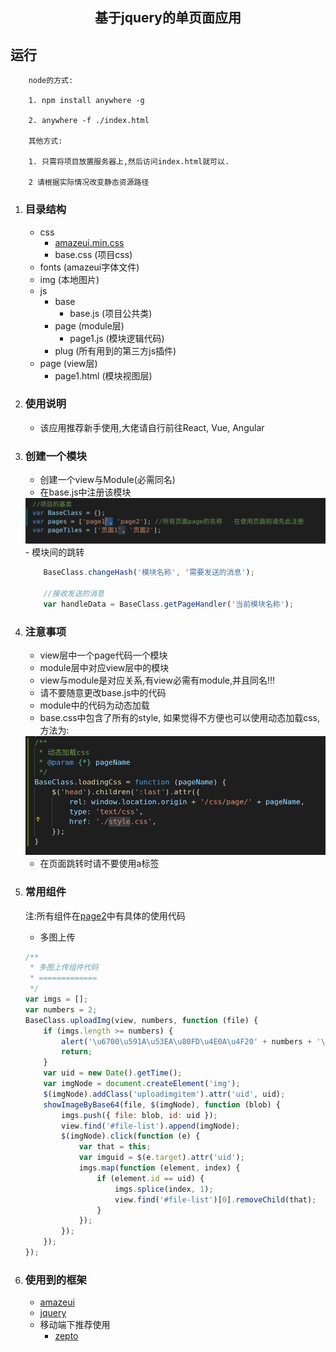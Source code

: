 <h2 style="
    width: 100%;
    text-align:  center;
">基于jquery的单页面应用</h2>

## 运行
```
    node的方式:

    1. npm install anywhere -g

    2. anywhere -f ./index.html
    
    其他方式:
    
    1. 只需将项目放置服务器上,然后访问index.html就可以.

    2 请根据实际情况改变静态资源路径
```


1. ### 目录结构
    - css
        - [amazeui.min.css](http://amazeui.org/)
        - base.css (项目css)
    - fonts (amazeui字体文件)
    - img (本地图片)
    - js
        - base 
            - base.js (项目公共类)
        - page (module层)
            - page1.js (模块逻辑代码)
        - plug (所有用到的第三方js插件)
    - page (view层)
        - page1.html (模块视图层)

2. ### 使用说明

    - 该应用推荐新手使用,大佬请自行前往React, Vue, Angular    

3. ### 创建一个模块
    - 创建一个view与Module(必需同名)
    - 在base.js中注册该模块
    <img src="./doc/register.png"/>
    <br/>
    - 模块间的跳转

    ```javascript
        BaseClass.changeHash('模块名称', '需要发送的消息');
        
        //接收发送的消息
        var handleData = BaseClass.getPageHandler('当前模块名称');
    ```


4. ### 注意事项
    - view层中一个page代码一个模块
    - module层中对应view层中的模块
    - view与module是对应关系,有view必需有module,并且同名!!!
    - 请不要随意更改base.js中的代码
    - module中的代码为动态加载  
    - base.css中包含了所有的style, 如果觉得不方便也可以使用动态加载css, 方法为:
    <img src="./doc/loadingcss.png"/>

    - 在页面跳转时请不要使用a标签

5. ### 常用组件
    注:所有组件在[page2](https://github.com/schizobulia/qs/blob/master/js/page/page2.js)中有具体的使用代码
    - 多图上传

    ```javascript
    /**
     * 多图上传组件代码
     * =============
     */
    var imgs = [];
    var numbers = 2;
    BaseClass.uploadImg(view, numbers, function (file) {
        if (imgs.length >= numbers) {
            alert('\u6700\u591A\u53EA\u80FD\u4E0A\u4F20' + numbers + '\u5F20\u56FE\u7247.');
            return;
        }
        var uid = new Date().getTime();
        var imgNode = document.createElement('img');
        $(imgNode).addClass('uploadimgitem').attr('uid', uid);
        showImageByBase64(file, $(imgNode), function (blob) {
            imgs.push({ file: blob, id: uid });
            view.find('#file-list').append(imgNode);
            $(imgNode).click(function (e) {
                var that = this;
                var imguid = $(e.target).attr('uid');
                imgs.map(function (element, index) {
                    if (element.id == uid) {
                        imgs.splice(index, 1);
                        view.find('#file-list')[0].removeChild(that);
                    }
                });
            });
        });
    });
    ```


6. ### 使用到的框架
    - [amazeui](http://amazeui.org/)
    - [jquery](http://jquery.cuishifeng.cn/)
    - 移动端下推荐使用
        - [zepto](http://www.css88.com/doc/zeptojs_api/)

